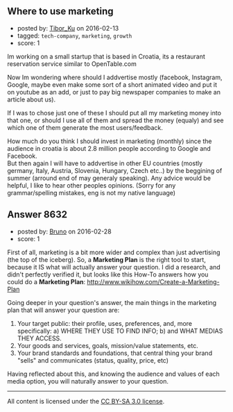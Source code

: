 ## Where to use marketing

- posted by: [Tibor_Ku](https://stackexchange.com/users/7389770/tibor-ku) on 2016-02-13
- tagged: `tech-company`, `marketing`, `growth`
- score: 1

<p>Im working on a small startup that is based in Croatia, its a restaurant reservation service similar to OpenTable.com </p>

<p>Now Im wondering where should I addvertise mostly (facebook, Instagram, Google, maybe even make some sort of a short animated video and put it on youtube as an add, or just to pay big newspaper companies to make an article about us). </p>

<p>If I was to chose just one of these I should put all my marketing money into that one, or should I use all of them and spread the money (equaly) and see which one of them generate the most users/feedback.</p>

<p>How much do you think I should invest in marketing (monthly) since the audience in croatia is about 2.8 million people according to Google and Facebook.<br /> But then again I will have to addvertise in other EU countries (mostly germany, Italy, Austria, Slovenia, Hungary, Czech etc..) by the beggining of summer (arround end of may generaly speaking). Any advice would be helpful, I like to hear other peoples opinions. (Sorry for any grammar/spelling mistakes, eng is not my native language)</p>



## Answer 8632

- posted by: [Bruno](https://stackexchange.com/users/4317677/bruno) on 2016-02-28
- score: 1

<p>First of all, marketing is a bit more wider and complex than just advertising (the top of the iceberg). So, a <strong>Marketing Plan</strong> is the right tool to start, because it IS what will actually answer your question. I did a research, and didn't perfectly verified it, but looks like this How-To answers how you could do a <strong>Marketing Plan</strong>: <a href="http://www.wikihow.com/Create-a-Marketing-Plan" rel="nofollow">http://www.wikihow.com/Create-a-Marketing-Plan</a></p>

<p>Going deeper in your question's answer, the main things in the marketing plan that will answer your question are:</p>

<ol>
<li>Your target public: their profile, uses, preferences, and, more specifically:
a) WHERE THEY USE TO FIND INFO; 
b) and WHAT MEDIAS THEY ACCESS.</li>
<li>Your goods and services, goals, mission/value statements, etc.</li>
<li>Your brand standards and foundations, that central thing your brand "sells" and communicates (status, quality, price, etc)</li>
</ol>

<p>Having reflected about this, and knowing the audience and values of each media option, you will naturally answer to your question.</p>




---

All content is licensed under the [CC BY-SA 3.0 license](https://creativecommons.org/licenses/by-sa/3.0/).

